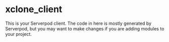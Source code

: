 # xclone_client

This is your Serverpod client. The code in here is mostly generated by
Serverpod, but you may want to make changes if you are adding modules to your
project.
